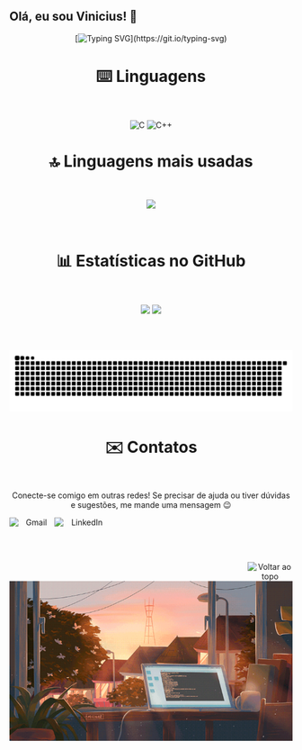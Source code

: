 ## Olá, eu sou Vinicius! 👋

<div align="right">


</div>

<div align="center">

[![Typing SVG](https://readme-typing-svg.herokuapp.com?size=30&color=8833D7&width=600&height=60&lines=Bem+vindo(a)+ao+meu+Perfil!+%F0%9F%98%89;Sou+estudante+de+sistemas+de+informação%F0%9F%91%A9%E2%80%8D%F0%9F%92%BB;)](https://git.io/typing-svg)

# ⌨️ Linguagens

<br>

![C](https://img.shields.io/badge/C-00599C?style=for-the-badge&logo=c&logoColor=white)
![C++](https://img.shields.io/badge/C%2B%2B-00599C?style=for-the-badge&logo=c%2B%2B&logoColor=white)


# 🔝 Linguagens mais usadas

<br>

<p align="center">
 <img width="48%" src="https://github-readme-stats.vercel.app/api/top-langs/?username=ViniciusAndradeCosta&layout=compact&langs_count=16&theme=cobalt"/>
</p>
  
<br>

# 📊 Estatísticas no GitHub

<br>

<p align="center">
   <img width="48%" src="http://github-readme-streak-stats.herokuapp.com?user=ViniciusAndradeCosta&theme=material-palenight&hide_border=true&date_format=j%20M%5B%20Y%5D&stroke=DBDADA&background=193549&ring=C577C2&fire=75EEB2&currStreakNum=75EEB2&sideNums=75EEB2&currStreakLabel=C577C2&sideLabels=C577C2&dates=75EEB2&border=DBDADA" />
   <img width="48%" src="https://github-readme-stats.vercel.app/api?username=ViniciusAndradeCosta&show_icons=true&theme=cobalt&include_all_commits=true&count_private=true" />
</p>


<br>

<br>

![Snake animation](https://github.com/AnaProgramando/AnaProgramando/blob/output/github-contribution-grid-snake.svg)


# ✉️ Contatos

<br>

Conecte-se comigo em outras redes! Se precisar de ajuda ou tiver dúvidas e sugestões, me mande uma mensagem 😉

[<img align="left" alt="Gmail" width="80px" src="https://img.shields.io/badge/Gmail-D14836?style=for-the-badge&logo=gmail&logoColor=white"/>](mailto:anabe.viniciusac.pro@gmail.com)
[<img align="left" alt="LinkedIn" width="100px" src="https://img.shields.io/badge/LinkedIn-0077B5?style=for-the-badge&logo=linkedin&logoColor=white"/>](https://www.linkedin.com/in/vinicius-andrade-4a4b33250/)

  
<br><br>


 
 <br>

[<img align="right" alt="Voltar ao topo" width="80px" src="https://img.shields.io/static/v1?label&message=Voltar+ao+topo&color=blueviolet&style=flat&logo"/>](https://github.com/AnaProgramando/AnaProgramando/blob/main/README.md#ol%C3%A1-eu-sou-a-ana-)

<br>
 
 <div>
  <img align="center" alt="Pixel-Art" width="100%" src="https://github.com/AnaProgramando/AnaProgramando/blob/1abca3c99b5e79e7d3887d75d484642f2e574f26/aa.gif"/>
</div>


